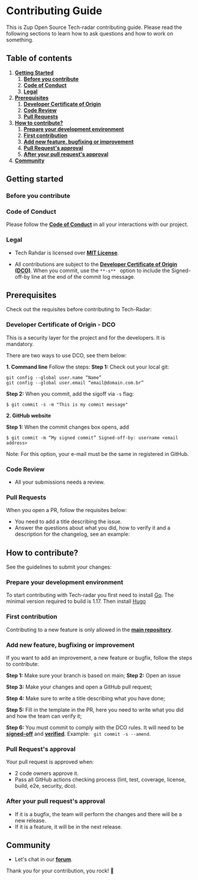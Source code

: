 # **Contributing Guide**

This is Zup Open Source Tech-radar contributing guide. Please read the following sections to learn how to ask questions and how to work on something.

## **Table of contents**
1. [**Getting Started**](#Getting-started)
   1. [**Before you contribute**](#Before-you-contribute)
   2. [**Code of Conduct**](#Code-of-Conduct)
   3. [**Legal**](#Legal)
2. [**Prerequisites**](#Prerequisites)
   1. [**Developer Certificate of Origin**](#Developer-Certificate-of-Origin)
   2. [**Code Review**](#Code-Review)
   3. [**Pull Requests**](#Pull-Requests)    
3. [**How to contribute?**](#How-to-contribute?)
      1. [**Prepare your development environment**](#Prepare-your-development-environment)
      2. [**First contribution**](#First-contribution)
      4. [**Add new feature, bugfixing or improvement**](#Add-new-feature-bugfixing-or-improvement)
      5. [**Pull Request's approval**](#Pull-Request's-approval)
      6. [**After your pull request's approval**](#After-your-pull-request's-approval)
4. [**Community**](#Community)

## **Getting started**

### **Before you contribute**

### **Code of Conduct**
Please follow the [**Code of Conduct**](CODE_OF_CONDUCT.md) in all your interactions with our project.

### **Legal**
- Tech Rahdar is licensed over [**MIT License**](LICENSE).

- All contributions are subject to the [**Developer Certificate of Origin (DCO)**](https://developercertificate.org). 
When you commit, use the ```**-s** ``` option to include the Signed-off-by line at the end of the commit log message.

## **Prerequisites**
Check out the requisites before contributing to Tech-Radar:

### **Developer Certificate of Origin - DCO**

 This is a security layer for the project and for the developers. It is mandatory.
 
 There are two ways to use DCO, see them below: 
 
**1. Command line**
 Follow the steps: 
 **Step 1:** Check out your local git:

 ```
git config --global user.name “Name”
git config --global user.email “email@domain.com.br”
```
**Step 2:** When you commit, add the sigoff via `-s` flag:

```
$ git commit -s -m "This is my commit message"
```
**2. GitHub website**

**Step 1:** When the commit changes box opens, add 
```
$ git commit -m “My signed commit” Signed-off-by: username <email address>
```
Note: For this option, your e-mail must be the same in registered in GitHub. 

### **Code Review**
- All your submissions needs a review.

### **Pull Requests**
When you open a PR, follow the requisites below:
- You need to add a title describing the issue. 
- Answer the questions about what you did, how to verify it and a description for the changelog, see an example:



## **How to contribute?** 
See the guidelines to submit your changes: 

### **Prepare your development environment**
To start contributing with Tech-radar you first need to install [Go](https://golang.org/dl/). The minimal version required to build is 1.17. Then install [Hugo](https://gohugo.io/getting-started/installing/)


### **First contribution**
Contributing to a new feature is only allowed in the [**main repository**](https://github.com/ZupIT/opensource-tech-radar).


### **Add new feature, bugfixing or improvement**
If you want to add an improvement, a new feature or bugfix, follow the steps to contribute: 

**Step 1:** Make sure your branch is based on main;
**Step 2:** Open an issue

**Step 3:** Make your changes and open a GitHub pull request;

**Step 4:** Make sure to write a title describing what you have done;

**Step 5:** Fill in the template in the PR, here you need to write what you did and how the team can verify it; 

**Step 6:** You must commit to comply with the DCO rules. It will need to be [**signed-off**](https://git-scm.com/docs/git-commit#Documentation/git-commit.txt--s) and [**verified**](https://docs.github.com/en/github/authenticating-to-github/managing-commit-signature-verification/about-commit-signature-verification). Example: ` git commit -s --amend`.


### **Pull Request's approval**
Your pull request is approved when:
- 2 code owners approve it.
- Pass all GitHub actions checking process (lint, test, coverage, license, build, e2e, security, dco).

### **After your pull request's approval**
- If it is a bugfix, the team will perform the changes and there will be a new release.
- If it is a feature, it will be in the next release. 

## **Community**

- Let's chat in our [**forum**](https://forum.zup.com.br/c/en/horusec/14).

Thank you for your contribution, you rock! 🚀
